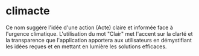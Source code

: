 # climacte
Ce nom suggère l'idée d'une action (Acte) claire et informée face à l'urgence climatique. L'utilisation du mot "Clair" met l'accent sur la clarté et la transparence que l'application apportera aux utilisateurs en démystifiant les idées reçues et en mettant en lumière les solutions efficaces.
